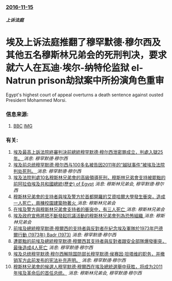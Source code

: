 ### [2016-11-15](/news/2016/11/15/index.md)

##### 上诉法庭
# 埃及上诉法庭推翻了穆罕默德·穆尔西及其他五名穆斯林兄弟会的死刑判决，要求就六人在瓦迪·埃尔-纳特伦监狱 el-Natrun prison劫狱案中所扮演角色重审 

Egypt's highest court of appeal overturns a death sentence against ousted President Mohammed Morsi.


### 信息来源:

1. [BBC](http://www.bbc.com/news/world-middle-east-37985498) [IMG](https://ichef.bbci.co.uk/news/1024/branded_news/557C/production/_92448812_mediaitem92448811.jpg)

### 有关:

1. [埃及最高上訴法院終審判決前總統穆罕默德·穆尔西泄密罪成立，判處入獄25年。 ](/zh/news/2017/09/16/埃及最高上訴法院終審判決前總統穆罕默德-穆尔西泄密罪成立-判處入獄25年.md) _消息: 穆罕默德·穆尔西_
2. [埃及前总统穆罕默德·穆尔西与100多名被告因2011年的“越狱事件”被埃及法院判处死刑。 ](/zh/news/2015/05/15/埃及前总统穆罕默德-穆尔西与100多名被告因2011年的-越狱事件-被埃及法院判处死刑.md) _消息: 穆罕默德·穆尔西_
3. [ 埃及法院判處10名穆斯林兄弟會的高級領導死刑，穆斯林兄弟會支持被罷黜的前阿拉伯埃及共和國總統(歷史) of Egypt](/zh/news/2014/06/7/埃及法院判處10名穆斯林兄弟會的高級領導死刑-穆斯林兄弟會支持被罷黜的前阿拉伯埃及共和國總統-歷史-of-Egypt.md) _消息: 穆斯林兄弟会, 穆罕默德·穆尔西_
4. [ 穆斯林兄弟會的支持者與埃及警方於首都開羅的艾資哈爾大學發生衝突，造成一人死亡，兩棟校園建築物著火 ](/zh/news/2013/12/28/穆斯林兄弟會的支持者與埃及警方於首都開羅的艾資哈爾大學發生衝突-造成一人死亡-兩棟校園建築物著火.md) _消息: 穆斯林兄弟会_
5. [ 在埃及警方與穆斯林兄弟會支持者的衝突中，有三人死亡 ](/zh/news/2013/12/27/在埃及警方與穆斯林兄弟會支持者的衝突中-有三人死亡.md) _消息: 穆斯林兄弟会_
6. [ 埃及政府宣佈將把不斷發起抗議活動的穆斯林兄弟會列為恐怖組織 ](/zh/news/2013/12/25/埃及政府宣佈將把不斷發起抗議活動的穆斯林兄弟會列為恐怖組織.md) _消息: 穆斯林兄弟会_
7. [ 前埃及總統穆罕默德·穆爾西的支持者與反對者在紀念埃及軍隊於1973年巴德爾行動 (1973年) Badr (1973)](/zh/news/2013/10/6/前埃及總統穆罕默德-穆爾西的支持者與反對者在紀念埃及軍隊於1973年巴德爾行動-1973年-Badr-1973.md) _消息: 穆罕默德·穆尔西_
8. [ 遭罷黜的前埃及總統穆罕默德·穆爾西其支持者與反對者跟安全部隊爆發衝突，最後造成4人死亡](/zh/news/2013/10/4/遭罷黜的前埃及總統穆罕默德-穆爾西其支持者與反對者跟安全部隊爆發衝突-最後造成4人死亡.md) _消息: 穆罕默德·穆尔西_
9. [埃及总统穆罕默德·穆尔西解除国防部长穆罕默德·侯赛因·坦塔维的职务，并撤销军方此前发布的宪法补充声明。](/zh/news/2012/08/12/埃及总统穆罕默德-穆尔西解除国防部长穆罕默德-侯赛因-坦塔维的职务-并撤销军方此前发布的宪法补充声明.md) _消息: 穆罕默德·穆尔西_
10. [ 穆斯林兄弟會的候選人穆罕默德·穆爾西在埃及總統選舉中获胜，将成为2011年埃及革命后的首任总统。](/zh/news/2012/06/24/穆斯林兄弟會的候選人穆罕默德-穆爾西在埃及總統選舉中获胜-将成为2011年埃及革命后的首任总统.md) _消息: 穆斯林兄弟会, 穆罕默德·穆尔西_
